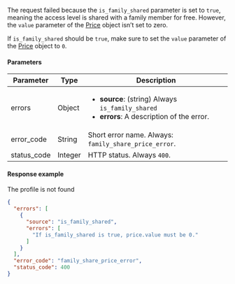 <!--- FamilySharePrice.md --->

The request failed because the `is_family_shared` parameter is set to `true`, meaning the access level is shared with a family member for free. However, the `value` parameter of the [Price](server-side-api-objects#price) object isn’t set to zero.

If `is_family_shared` should be `true`, make sure to set the `value` parameter of the [Price](server-side-api-objects#price) object to `0`.

#### Parameters

| Parameter   | Type    | Description                                                  |
| ----------- | ------- | ------------------------------------------------------------ |
| errors      | Object  | <ul><li> **source**: (string) Always `is_family_shared`</li><li> **errors**: A description of the error.</li></ul> |
| error_code  | String  | Short error name. Always: `family_share_price_error`.        |
| status_code | Integer | HTTP status. Always `400`.                                   |

#### Response example

The profile is not found

```json
{
  "errors": [
    {
      "source": "is_family_shared",
      "errors": [
        "If is_family_shared is true, price.value must be 0."
      ]
    }
  ],
  "error_code": "family_share_price_error",
  "status_code": 400
}
```

 

